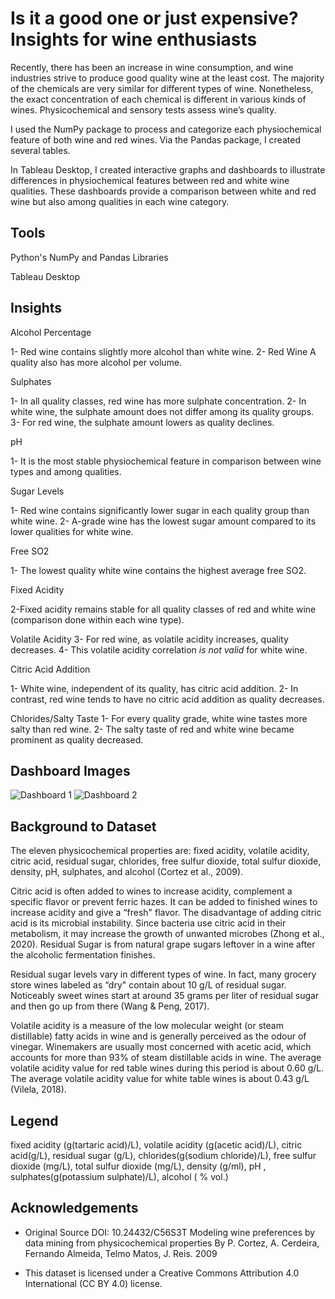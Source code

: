 
# Is it a good one or just expensive? Insights for wine enthusiasts

Recently, there has been an increase in wine consumption, and wine industries strive to produce good quality wine at the least cost. The majority of the chemicals are very similar for different types of wine. Nonetheless, the exact concentration of each chemical is different in various kinds of wines. Physicochemical and sensory tests assess wine’s quality.

I used the NumPy package to process and categorize each physiochemical feature of both wine and red wines. Via the Pandas package, I created several tables. 

In Tableau Desktop, I created interactive graphs and dashboards to illustrate differences in physiochemical features between red and white wine qualities.
These dashboards provide a comparison between white and red wine but also among qualities in each wine category. 

## Tools
Python's NumPy and Pandas Libraries

Tableau Desktop
## Insights

Alcohol Percentage

1- Red wine contains slightly more alcohol than white wine.
2- Red Wine A quality also has more alcohol per volume.

Sulphates

1- In all quality classes, red wine has more sulphate concentration.
2- In white wine, the sulphate amount does not differ among its quality groups.
3- For red wine, the sulphate amount lowers as quality declines. 

pH

1- It is the most stable physiochemical feature in comparison between wine types and among qualities.

Sugar Levels

1- Red wine contains significantly lower sugar in each quality group than white wine.
2- A-grade wine has the lowest sugar amount compared to its lower qualities for white wine.

Free SO2


1- The lowest quality white wine contains the highest average free SO2.

Fixed Acidity

2-Fixed acidity remains stable for all quality classes of red and white wine (comparison done within each wine type). 

Volatile Acidity
3- For red wine, as volatile acidity increases, quality decreases.
4- This volatile acidity correlation *is not valid* for white wine.

Citric Acid Addition

1- White wine, independent of its quality, has citric acid addition.
2- In contrast, red wine tends to have no citric acid addition as quality decreases.


Chlorides/Salty Taste
1- For every quality grade, white wine tastes more salty than red wine.
2- The salty taste of red and white wine became prominent as quality decreased.


## Dashboard Images 
![Dashboard 1](./Dashboard-images/Dashboard-1-study-mobility.png)
![Dashboard 2](./Dashboard-images/Dashboard-2-study-mobility.png)


## Background to Dataset

The eleven physicochemical properties are: fixed acidity, volatile acidity, citric acid, residual sugar, chlorides, free sulfur dioxide, total sulfur dioxide, density, pH, sulphates, and alcohol (Cortez et al., 2009).

Citric acid is often added to wines to increase acidity, complement a specific flavor or prevent ferric hazes. It can be added to finished wines to increase acidity and give a “fresh" flavor. The disadvantage of adding citric acid is its microbial instability. Since bacteria use citric acid in their metabolism, it may increase the growth of unwanted microbes (Zhong et al., 2020).
Residual Sugar is from natural grape sugars leftover in a wine after the alcoholic fermentation finishes. 

Residual sugar levels vary in different types of wine. In fact, many grocery store wines labeled as “dry" contain about 10 g/L of residual sugar. Noticeably sweet wines start at around 35 grams per liter of residual sugar and then go up from there (Wang & Peng, 2017).

Volatile acidity is a measure of the low molecular weight (or steam distillable) fatty acids in wine and is generally perceived as the odour of vinegar. Winemakers are usually most concerned with acetic acid, which accounts for more than 93% of steam distillable acids in wine. The average volatile acidity value for red table wines during this period is about 0.60 g/L. The average volatile acidity value for white table wines is about 0.43 g/L (Vilela, 2018).




## Legend

fixed acidity (g(tartaric acid)/L), volatile acidity (g(acetic acid)/L), citric acid(g/L), residual sugar (g/L), chlorides(g(sodium chloride)/L), free sulfur dioxide (mg/L), total sulfur dioxide (mg/L), density (g/ml), pH , sulphates(g(potassium sulphate)/L), alcohol ( % vol.)
## Acknowledgements

 - Original Source DOI: 10.24432/C56S3T
 Modeling wine preferences by data mining from physicochemical properties
By P. Cortez, A. Cerdeira, Fernando Almeida, Telmo Matos, J. Reis. 2009

- This dataset is licensed under a Creative Commons Attribution 4.0 International (CC BY 4.0) license.
